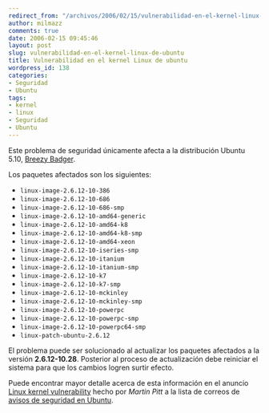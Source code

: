```yaml
---
redirect_from: "/archivos/2006/02/15/vulnerabilidad-en-el-kernel-linux-de-ubuntu/"
author: milmazz
comments: true
date: 2006-02-15 09:45:46
layout: post
slug: vulnerabilidad-en-el-kernel-linux-de-ubuntu
title: Vulnerabilidad en el kernel Linux de ubuntu
wordpress_id: 138
categories:
- Seguridad
- Ubuntu
tags:
- kernel
- linux
- Seguridad
- Ubuntu
---
```


Este problema de seguridad únicamente afecta a la distribución Ubuntu 5.10, [Breezy Badger](http://www.ubuntu.com/news/release510).

Los paquetes afectados son los siguientes:

  * `linux-image-2.6.12-10-386`
  * `linux-image-2.6.12-10-686`
  * `linux-image-2.6.12-10-686-smp`
  * `linux-image-2.6.12-10-amd64-generic`
  * `linux-image-2.6.12-10-amd64-k8`
  * `linux-image-2.6.12-10-amd64-k8-smp`
  * `linux-image-2.6.12-10-amd64-xeon`
  * `linux-image-2.6.12-10-iseries-smp`
  * `linux-image-2.6.12-10-itanium`
  * `linux-image-2.6.12-10-itanium-smp`
  * `linux-image-2.6.12-10-k7`
  * `linux-image-2.6.12-10-k7-smp`
  * `linux-image-2.6.12-10-mckinley`
  * `linux-image-2.6.12-10-mckinley-smp`
  * `linux-image-2.6.12-10-powerpc`
  * `linux-image-2.6.12-10-powerpc-smp`
  * `linux-image-2.6.12-10-powerpc64-smp`
  * `linux-patch-ubuntu-2.6.12`


El problema puede ser solucionado al actualizar los paquetes afectados a la versión **2.6.12-10.28**. Posterior al proceso de actualización debe reiniciar el sistema para que los cambios logren surtir efecto.

Puede encontrar mayor detalle acerca de esta información en el anuncio [Linux kernel vulnerability](https://lists.ubuntu.com/archives/ubuntu-security-announce/2006-February/000285.html) hecho por _Martin Pitt_ a la lista de correos de [avisos de seguridad en Ubuntu](https://lists.ubuntu.com/mailman/listinfo/ubuntu-security-announce).
